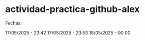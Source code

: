 # actividad-practica-github-alex

Fechas: 

17/05/2025 - 23:42
17/05/2025 - 23:53
18/05/2025 - 00:00
